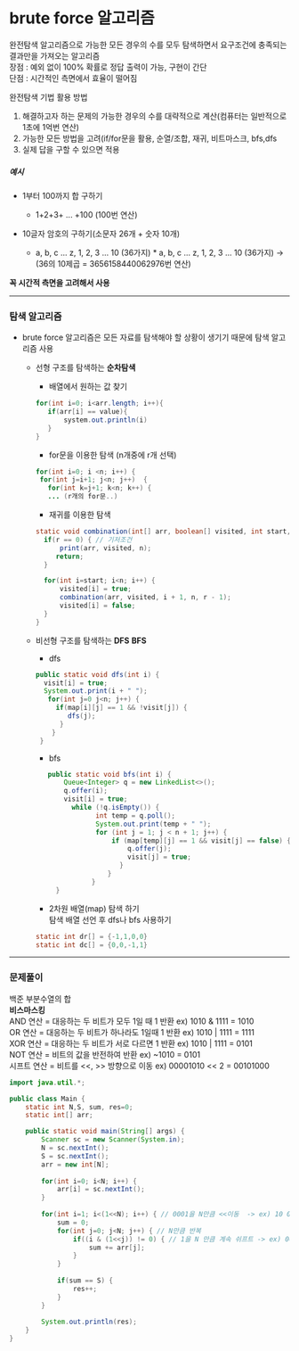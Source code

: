 # brute force 알고리즘
완전탐색 알고리즘으로 가능한 모든 경우의 수를 모두 탐색하면서 요구조건에 충족되는 결과만을 가져오는 알고리즘  
장점 : 예외 없이 100% 확률로 정답 출력이 가능, 구현이 간단  
단점 : 시간적인 측면에서 효율이 떨어짐  

완전탐색 기법 활용 방법
1. 해결하고자 하는 문제의 가능한 경우의 수를 대략적으로 계산(컴퓨터는 일반적으로 1초에 1억번 연산)
2. 가능한 모든 방법을 고려(if/for문을 활용, 순열/조합, 재귀, 비트마스크, bfs,dfs
3. 실제 답을 구할 수 있으면 적용

##### 예시
* 1부터 100까지 합 구하기
  * 1+2+3+ ... +100 (100번 연산)  

* 10글자 암호의 구하기(소문자 26개 + 숫자 10개)
  * a, b, c ... z, 1, 2, 3 ... 10 (36가지) * a, b, c ... z, 1, 2, 3 ... 10 (36가지) -> (36의 10제곱 = 3656158440062976번 연산)

**꼭 시간적 측면을 고려해서 사용**  

---

### 탐색 알고리즘

* brute force 알고리즘은 모든 자료를 탐색해야 할 상황이 생기기 때문에 탐색 알고리즘 사용  
  * 선형 구조를 탐색하는 **순차탐색**  
     * 배열에서 원하는 값 찾기
     ```java
     for(int i=0; i<arr.length; i++){
        if(arr[i] == value){
            system.out.println(i)
        }
     }
     ```
     * for문을 이용한 탐색 (n개중에 r개 선택)
     ```java
    for(int i=0; i <n; i++) {
      for(int j=i+1; j<n; j++)  {
        for(int k=j+1; k<n; k++) {
        ... (r개의 for문..)
     ```  
    * 재귀를 이용한 탐색
    ```java
    static void combination(int[] arr, boolean[] visited, int start, int n, int r) {
      if(r == 0) { // 기저조건
          print(arr, visited, n);
         return;
      } 
  
      for(int i=start; i<n; i++) {
          visited[i] = true;
          combination(arr, visited, i + 1, n, r - 1);
          visited[i] = false;
      }
    }
    ```  
  * 비선형 구조를 탐색하는 **DFS** **BFS**
     * dfs
     ```java
    public static void dfs(int i) {
       visit[i] = true;
       System.out.print(i + " ");
        for(int j=0 j<n; j++) {
          if(map[i][j] == 1 && !visit[j]) {
             dfs(j);
           }
         }
      } 
     ```
     
     * bfs
     ```java
     	public static void bfs(int i) {
	      	Queue<Integer> q = new LinkedList<>();
	      	q.offer(i);
	       	visit[i] = true;
		      while (!q.isEmpty()) {
	        		int temp = q.poll();
	        		System.out.print(temp + " ");
		        	for (int j = 1; j < n + 1; j++) {
		          		if (map[temp][j] == 1 && visit[j] == false) {
			          		q.offer(j);
				          	visit[j] = true;
			              }
		               }
		           }
       	  }
       ```
     * 2차원 배열(map) 탐색 하기  
     탐색 배열 선언 후 dfs나 bfs 사용하기
     ```java
     static int dr[] = {-1,1,0,0}
     static int dc[] = {0,0,-1,1}  
     ```  
---
 
### 문제풀이  
백준 부분수열의 합  
**비스마스킹**  
AND 연산 = 대응하는 두 비트가 모두 1일 때 1 반환 ex) 1010 & 1111 = 1010  
OR 연산 = 대응하는 두 비트가 하나라도 1일때 1 반환 ex) 1010 | 1111 = 1111  
XOR 연산 = 대응하는 두 비트가 서로 다르면 1 반환 ex) 1010 | 1111 = 0101  
NOT 연산 = 비트의 값을 반전하여 반환 ex) ~1010 = 0101  
시프트 연산 = 비트를 <<, >> 방향으로 이동 ex) 00001010 << 2 = 00101000


```java
import java.util.*;

public class Main {
	static int N,S, sum, res=0;
	static int[] arr;

	public static void main(String[] args) {
		Scanner sc = new Scanner(System.in);
		N = sc.nextInt();
		S = sc.nextInt();
		arr = new int[N];
		
		for(int i=0; i<N; i++) {
			arr[i] = sc.nextInt();
		}
		
		for(int i=1; i<(1<<N); i++) { // 0001을 N만큼 <<이동  -> ex) 10 0000 == 32
			sum = 0;
			for(int j=0; j<N; j++) { // N만큼 반복 
				if((i & (1<<j)) != 0) { // 1을 N 만큼 계속 쉬프트 -> ex) 00 0001, 00 0010, 00 0100, 00 1000, 01 0000
					sum += arr[j];
				}
			}
			
			if(sum == S) {
				res++;
			}
		}
		
		System.out.println(res);
	}
}
```

     
